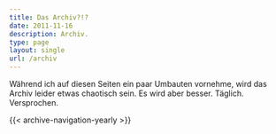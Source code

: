 ```yaml
---
title: Das Archiv?!?
date: 2011-11-16
description: Archiv.
type: page
layout: single
url: /archiv
---
```


W&auml;hrend ich auf diesen Seiten ein paar Umbauten vornehme, wird das Archiv leider etwas chaotisch sein. Es wird aber besser. T&auml;glich. Versprochen.

{{< archive-navigation-yearly >}}
